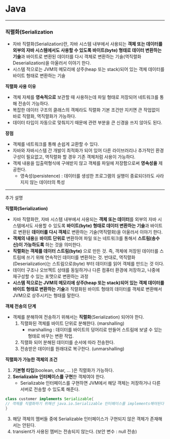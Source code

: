    # Java

---
### **직렬화(Serialization**

- 자바 직렬화(Serialization)란, 자바 시스템 내부에서 사용되는 **객체 또는 데이터를 외부의 자바 시스템에서도 사용할 수 있도록 바이트(byte) 형태로 데이터 변환하는 기술**과 바이트로 변환된 데이터를 다시 객체로 변환하는 기술(역직렬화Deserialization)을 아울러서 이야기 한다.
- 시스템 적으로는 JVM의 메모리에 상주(heap 또는 stack)되어 있는 객체 데이터를 바이트 형태로 변환하는 기술

**직렬화 사용 이유**

- 객체 자체를 **영속적으로** 보관할 때 사용하는데 파일 형태로 저장되어 네트워크를 통해 전송이 가능하다.
- 복잡한 데이터 구조의 클래스의 객체라도 직렬화 기본 조건만 지키면 큰 작업없이 바로 직렬화, 역직렬화가 가능하다.
- 데이터 타입이 자동으로 맞춰지기 때문에 관련 부분을 큰 신경을 쓰지 않아도 된다.

**장점**

- 객체를 네트워크를 통해 손쉽게 교환할 수 있다.
- 자바와 자바시스템 간 개발이 최적화가 되어 있어 다른 라이브러리나 추가적인 환경 구성이 필요없고, 역직렬화 할 경우 기존 객체처럼 사용이 가능하다.
- 객체 내용을 입출력형식에 구애받지 않고 객체를 파일에 저장함으로써 **영속성을** 제공한다.
    - 영속성(persistence) : 데이터를 생성한 프로그램의 실행이 종료되더라도 사라지지 않는 데이터의 특성
 
--- 
추가 설명

**직렬화(Serialization)**
- 자바 직렬화란, 자바 시스템 내부에서 사용되는 **객체 또는 데이터**를 외부의 자바 시스템에서도 사용할 수 있도록 **바이트(byte) 형태로 데이터 변환하는 기술**과 바이트로 변환된 **데이터를 다시 객체**로 변환하는 기술(역직렬화)을 아울러서 이야기 한다.
- **객체의 내용**을 **바이트 단위로** 변환하여 파일 또는 네트워크를 통해서 **스트림(송수신)이 가능하도록** 하는 것을 의미한다.
- **직렬화는 객체를 데이터 스트림(byte)** 으로 만든 것. 즉, 객체에 저장된 데이터를 스트림에 쓰기 위해 연속적인 데이터를 변환하는 것. 반대로, 역직렬화(Deserialization)는 스트림으로(byte) 부터 데이터를 읽어 객체를 만드는 것 이다.
- 데이터 구조나 오브젝트 상태를 동일하거나 다른 컴퓨터 환경에 저장하고, 나중에 재구성할 수 있는 포맷으로 변환하는 과정
- **시스템 적으로는 JVM의 메모리에 상주(heap 또는 stack)되어 있는 객체 데이터를 바이트 형태로 변환하는 기술**과 직렬화된 바이트 형태의 데이터를 객체로 변환해서 JVM으로 상주시키는 형태를 말한다.   


**객체 전송의 단계**

- 객체를 분해하여 전송하기 위해서는 **직렬화**(Serialization) 되어야 한다.
    1. 직렬화된 객체를 바이트 단위로 분해한다. (marshalling)
        - marshalling : 데이터를 바이트의 덩어리로 만들어 스트림에 보낼 수 있는 형태로 바꾸는 변환 작업.
    2. 직렬화 되어 분해된 데이터를 순서에 따라 전송한다.
    3. 전송받은 데이터를 원래대로 복구한다. (unmarshalling)

**직렬화가 가능한 객체의 조건**
1. **기본형 타입**(boolean, char, … )은 직렬화가 가능하다.
2. **Serializable 인터페이스를 구현**한 객체여야 한다.
   - Serializable 인터페이스를 구현하면 JVM에서 해당 객체는 저장하거나 다른 서버로 전송할 수 있도록 해준다.

```java
class customer implements Serializable{
// 객체를 직렬화하기 위해선 java.io.Serializable 인터페이스를 implements해야된다.
}
```

3. 해당 객체의 멤버들 중에 Serializable 인터페이스가 구현되지 않은 객체가 존재해서는 안된다.
4. transient가 사용된 멤버는 전송되지 않는다. (보안 변수 : null 전송)
